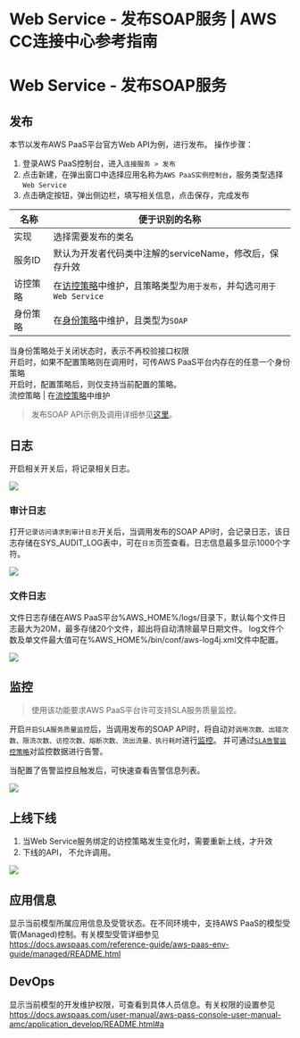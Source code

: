 # Web Service - 发布SOAP服务 | AWS CC连接中心参考指南

# Web Service - 发布SOAP服务

## 发布

本节以发布AWS PaaS平台官方Web API为例，进行发布。 操作步骤：

  1. 登录AWS PaaS控制台，进入`连接服务 > 发布`
  2. 点击新建，在弹出窗口中选择应用名称为`AWS PaaS实例控制台`，服务类型选择`Web Service`
  3. 点击确定按钮，弹出侧边栏，填写相关信息，点击保存，完成发布

名称 | 便于识别的名称  
---|---  
实现 | 选择需要发布的类名  
服务ID | 默认为开发者代码类中注解的serviceName，修改后，保存升效  
访控策略 | 在[访控策略](<../service-center/access.html>)中维护，且策略类型为`用于发布`，并勾选`可用于Web Service`  
身份策略 | 在[身份策略](<../service-center/service_policy.html>)中维护，且类型为`SOAP`  
当身份策略处于关闭状态时，表示不再校验接口权限  
开启时，如果不配置策略则在调用时，可传AWS PaaS平台内存在的任意一个身份策略  
开启时，配置策略后，则仅支持当前配置的策略。  
流控策略 | 在[流控策略](<../service-center/flow.html>)中维护  
  
> 发布SOAP API示例及调用详细参见[这里](<https://docs.awspaas.com/reference-guide/aws-paas-api-guide/appendix/publish_soap_api.html>)。

## 日志

开启相关开关后，将记录相关日志。

![](https://docs.awspaas.com/reference-guide/aws-paas-cc-reference-guide/fb/web3.png)

### 审计日志

打开`记录访问请求到审计日志`开关后，当调用发布的SOAP API时，会记录日志，该日志存储在SYS_AUDIT_LOG表中，可在`日志`页签查看。日志信息最多显示1000个字符。

![](https://docs.awspaas.com/reference-guide/aws-paas-cc-reference-guide/fb/log.png)

### 文件日志

文件日志存储在AWS PaaS平台%AWS_HOME%/logs/目录下，默认每个文件日志最大为20M，最多存储20个文件，超出将自动清除最早日期文件。 log文件个数及单文件最大值可在%AWS_HOME%/bin/conf/aws-log4j.xml文件中配置。

![](https://docs.awspaas.com/reference-guide/aws-paas-cc-reference-guide/tech-adapters/log1.png)

## 监控

> 使用该功能要求AWS PaaS平台许可支持SLA服务质量监控。

开启`开启SLA服务质量监控`后，当调用发布的SOAP API时，将自动对`调用次数、出错次数、限流次数、访控次数、熔断次数、流出流量、执行耗时`进行[监控](<../jk>)。 并可通过[`SLA告警监控策略`](<../service-center/sla.html>)对监控数据进行告警。

当配置了告警监控且触发后，可快速查看告警信息列表。

![](https://docs.awspaas.com/reference-guide/aws-paas-cc-reference-guide/fb/web5.png)

## 上线下线

  1. 当Web Service服务绑定的访控策略发生变化时，需要重新上线，才升效
  2. 下线的API， 不允许调用。

![](https://docs.awspaas.com/reference-guide/aws-paas-cc-reference-guide/fb/online.png)

## 应用信息

显示当前模型所属应用信息及受管状态。在不同环境中，支持AWS PaaS的模型受管(Managed)控制。有关模型受管详细参见<https://docs.awspaas.com/reference-guide/aws-paas-env-guide/managed/README.html>

## DevOps

显示当前模型的开发维护权限，可查看到具体人员信息。有关权限的设置参见<https://docs.awspaas.com/user-manual/aws-pass-console-user-manual-amc/application_develop/README.html#a>